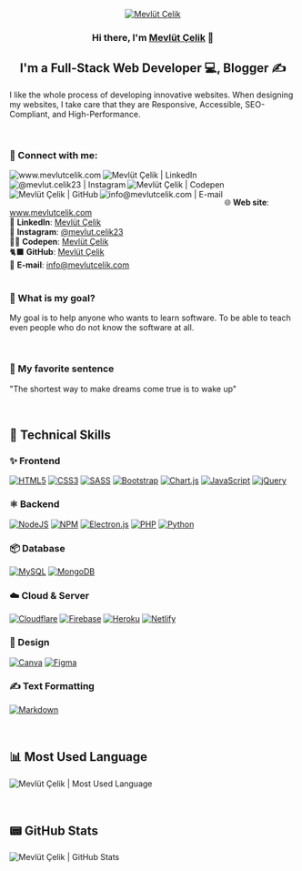 <p align="center">
  <a href="https://www.mevlutcelik.com/" target="_blank" rel="noreferrer"><img src="https://i.hizliresim.com/249suuz.png" alt="Mevlüt Çelik"></a>
</p>

<h3 align="center">
Hi there, I'm <a href="https://www.mevlutcelik.com/" target="_blank" rel="noreferrer">Mevlüt Çelik</a> 👋
</h3>

<h2 align="center">
I'm a Full-Stack Web Developer 💻, Blogger ✍️
</h2>

I like the whole process of developing innovative websites.  When designing my websites, I take care that they are Responsive, Accessible, SEO-Compliant, and High-Performance.

<br/>

### 🤝 Connect with me:

<a target="_blank" title="Mevlüt Çelik | Web Site (www.mevlutcelik.com)" href="https://www.mevlutcelik.com/"><img align="left" src="https://img.shields.io/badge/website-1a73e8?style=for-the-badge&logo=About.me&logoColor=white" alt="www.mevlutcelik.com"/></a>
<a target="_blank" title="Mevlüt Çelik | LikedIn" href="https://www.linkedin.com/in/mevlutcelik/"><img align="left" src="https://img.shields.io/badge/LinkedIn-0077B5?style=for-the-badge&logo=linkedin&logoColor=white" alt="Mevlüt Çelik | LinkedIn"/></a>
<a target="_blank" title="@mevlut.celik23 | Instagram" href="https://www.instagram.com/mevlut.celik23/"><img align="left" src="https://img.shields.io/badge/Instagram-E4405F?style=for-the-badge&logo=instagram&logoColor=white" alt="@mevlut.celik23 | Instagram"/></a>
<a target="_blank" title="Mevlüt Çelik | Codepen" href="https://www.instagram.com/mevlut.celik23/"><img align="left" src="https://img.shields.io/badge/Codepen-000000?style=for-the-badge&logo=codepen&logoColor=white" alt="Mevlüt Çelik | Codepen"/></a>
<a target="_blank" title="Mevlüt Çelik | GitHub" href="https://github.com/mevlutcelik"><img align="left" src="https://img.shields.io/badge/GitHub-100000?style=for-the-badge&logo=github&logoColor=white" alt="Mevlüt Çelik | GitHub"/></a>
<a target="_blank" title="info@mevlutcelik.com | E-mail" href="mailto:info@mevlutcelik.com"><img align="left" src="https://img.shields.io/badge/Gmail-D14836?style=for-the-badge&logo=gmail&logoColor=white" alt="info@mevlutcelik.com | E-mail"/></a>

<br/><br/>

🌐 **Web site**: <a target="_blank" title="Mevlüt Çelik | Web Site (www.mevlutcelik.com)" href="https://www.mevlutcelik.com/">www.mevlutcelik.com</a><br/>
💼 **LinkedIn**: <a target="_blank" title="Mevlüt Çelik | LinkedIn" href="https://www.linkedin.com/in/mevlutcelik">Mevlüt Çelik</a><br/>
🧑 **Instagram**: <a target="_blank" title="@mevlut.celik23 | Instagram" href="https://www.instagram.com/mevlut.celik23">@mevlut.celik23</a><br/>
🧑‍💻 **Codepen**: <a target="_blank" title="Mevlüt Çelik | Codepen" href="https://www.codepen.io/mevlut">Mevlüt Çelik</a><br/>
🐈‍⬛ **GitHub**: <a target="_blank" title="Mevlüt Çelik | GitHub" href="https://github.com/mevlutcelik">Mevlüt Çelik</a><br/>
📩 **E-mail**: <a target="_blank" title="info@mevlutcelik.com" href="mailto:info@mevlutcelik.com">info@mevlutcelik.com</a><br/><br/>

### 🤔 What is my goal?

My goal is to help anyone who wants to learn software. To be able to teach even people who do not know the software at all.

<br/>

### 🎈 My favorite sentence

"The shortest way to make dreams come true is to wake up"

<br/>

## 💼 Technical Skills

### ✨ Frontend
<a href="#!">![HTML5](https://img.shields.io/badge/html5-%23E34F26.svg?style=for-the-badge&logo=html5&logoColor=white)</a>
<a href="#!">![CSS3](https://img.shields.io/badge/css3-%231572B6.svg?style=for-the-badge&logo=css3&logoColor=white)</a>
<a href="#!">![SASS](https://img.shields.io/badge/SASS-hotpink.svg?style=for-the-badge&logo=SASS&logoColor=white)</a>
<a href="#!">![Bootstrap](https://img.shields.io/badge/bootstrap-%23563D7C.svg?style=for-the-badge&logo=bootstrap&logoColor=white)</a>
<a href="#!">![Chart.js](https://img.shields.io/badge/chart.js-F5788D.svg?style=for-the-badge&logo=chart.js&logoColor=white)</a>
<a href="#!">![JavaScript](https://img.shields.io/badge/javascript-%23323330.svg?style=for-the-badge&logo=javascript&logoColor=%23F7DF1E)</a>
<a href="#!">![jQuery](https://img.shields.io/badge/jquery-%230769AD.svg?style=for-the-badge&logo=jquery&logoColor=white)</a>

### ⚛️ Backend
<a href="#!">![NodeJS](https://img.shields.io/badge/node.js-6DA55F?style=for-the-badge&logo=node.js&logoColor=white)</a>
<a href="#!">![NPM](https://img.shields.io/badge/NPM-%23000000.svg?style=for-the-badge&logo=npm&logoColor=white)</a>
<a href="#!">![Electron.js](https://img.shields.io/badge/Electron-191970?style=for-the-badge&logo=Electron&logoColor=white)</a>
<a href="#!">![PHP](https://img.shields.io/badge/php-%23777BB4.svg?style=for-the-badge&logo=php&logoColor=white)</a>
<a href="#!">![Python](https://img.shields.io/badge/python-3670A0?style=for-the-badge&logo=python&logoColor=ffdd54)</a>

### 📦 Database
<a href="#!">![MySQL](https://img.shields.io/badge/mysql-%23DD8A00.svg?style=for-the-badge&logo=mysql&logoColor=white)</a>
<a href="#!">![MongoDB](https://img.shields.io/badge/MongoDB-%234ea94b.svg?style=for-the-badge&logo=mongodb&logoColor=white)</a>

### ☁️ Cloud & Server
<a href="#!">![Cloudflare](https://img.shields.io/badge/Cloudflare-F38020?style=for-the-badge&logo=Cloudflare&logoColor=white)</a>
<a href="#!">![Firebase](https://img.shields.io/badge/firebase-%23039BE5.svg?style=for-the-badge&logo=firebase)</a>
<a href="#!">![Heroku](https://img.shields.io/badge/heroku-%23430098.svg?style=for-the-badge&logo=heroku&logoColor=white)</a>
<a href="#!">![Netlify](https://img.shields.io/badge/netlify-%23000000.svg?style=for-the-badge&logo=netlify&logoColor=#00C7B7)</a>

### 🎨 Design
<a href="#!">![Canva](https://img.shields.io/badge/Canva-%2300C4CC.svg?style=for-the-badge&logo=Canva&logoColor=white)</a>
<a href="#!">![Figma](https://img.shields.io/badge/figma-%23F24E1E.svg?style=for-the-badge&logo=figma&logoColor=white)</a>

### ✍️ Text Formatting
<a href="#!">![Markdown](https://img.shields.io/badge/markdown-%23000000.svg?style=for-the-badge&logo=markdown&logoColor=white)</a>

<br/>

## 📊 Most Used Language

![Mevlüt Çelik | Most Used Language](https://github-readme-stats.vercel.app/api/top-langs/?username=mevlutcelik)

<br/>

## 📟 GitHub Stats

![Mevlüt Çelik | GitHub Stats](https://github-readme-stats.vercel.app/api?username=mevlutcelik)
